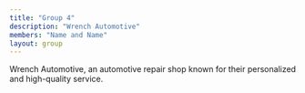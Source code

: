 ```yaml
---
title: "Group 4"
description: "Wrench Automotive"
members: "Name and Name"
layout: group
---
```


Wrench Automotive, an automotive repair shop known for their personalized and high-quality service.